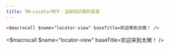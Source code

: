 ```yaml
---
title: TW-Locator例子：当前知识库的目录
---
```


```html
<$macrocall $name="locator-view" baseTitle=欢迎来到太微！ />
```

<$macrocall $name="locator-view" baseTitle=欢迎来到太微！ />